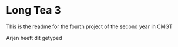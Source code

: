 # Long Tea 3

This is the readme for the fourth project of the second year in CMGT

Arjen heeft dit getyped